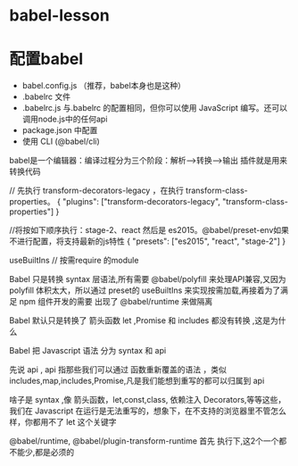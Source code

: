 # babel-lesson

# 配置babel
* babel.config.js （推荐，babel本身也是这种）
* .babelrc 文件
* .babelrc.js 与.babelrc 的配置相同，但你可以使用 JavaScript 编写。还可以调用node.js中的任何api
* package.json 中配置
* 使用 CLI (@babel/cli)


babel是一个编辑器：编译过程分为三个阶段：解析-->转换-->输出
插件就是用来转换代码

// 先执行 transform-decorators-legacy ，在执行 transform-class-properties。
{
  "plugins": ["transform-decorators-legacy", "transform-class-properties"]
}

//将按如下顺序执行：stage-2、react 然后是 
es2015。@babel/preset-env如果不进行配置，将支持最新的js特性
{
  "presets": ["es2015", "react", "stage-2"]
}

useBuiltIns // 按需require 的module

Babel 只是转换 syntax 层语法,所有需要 @babel/polyfill 来处理API兼容,又因为 polyfill 体积太大，所以通过 preset的 useBuiltIns 来实现按需加载,再接着为了满足 npm 组件开发的需要 出现了 @babel/runtime 来做隔离


Babel 默认只是转换了 箭头函数 let ,Promise 和 includes 都没有转换 ,这是为什么

Babel 把 Javascript 语法 分为 syntax 和 api

先说 api , api 指那些我们可以通过 函数重新覆盖的语法 ，类似 includes,map,includes,Promise,凡是我们能想到重写的都可以归属到 api

啥子是 syntax ,像 箭头函数，let,const,class, 依赖注入 Decorators,等等这些，我们在 Javascript 在运行是无法重写的，想象下，在不支持的浏览器里不管怎么样，你都用不了 let 这个关键字

@babel/runtime, @babel/plugin-transform-runtime 首先 执行下,这2个一个都不能少,都是必须的
